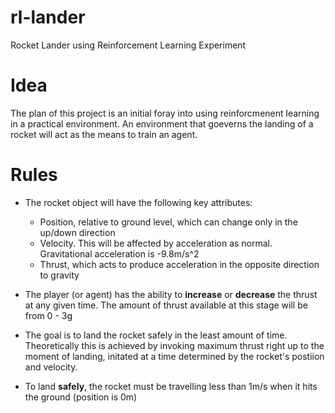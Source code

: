 # rl-lander
Rocket Lander using Reinforcement Learning Experiment 

# Idea
The plan of this project is an initial foray into using reinforcmenent learning in a practical environment. An environment that goeverns the landing of a rocket will act as the means to train an agent.

# Rules

* The rocket object will have the following key attributes:
  * Position, relative to ground level, which can change only in the up/down direction
  * Velocity. This will be affected by acceleration as normal. Gravitational acceleration is -9.8m/s^2 
  * Thrust, which acts to produce acceleration in the opposite direction to gravity 

* The player (or agent) has the ability to **increase** or **decrease** the thrust at any given time. The amount of thrust available at this stage will be from 0 - 3g
* The goal is to land the rocket safely in the least amount of time. Theoretically this is achieved by invoking maximum thrust right up to the moment of landing, initated at a time determined by the rocket's postiion and velocity.
* To land **safely**, the rocket must be travelling less than 1m/s when it hits the ground (position is 0m)    
